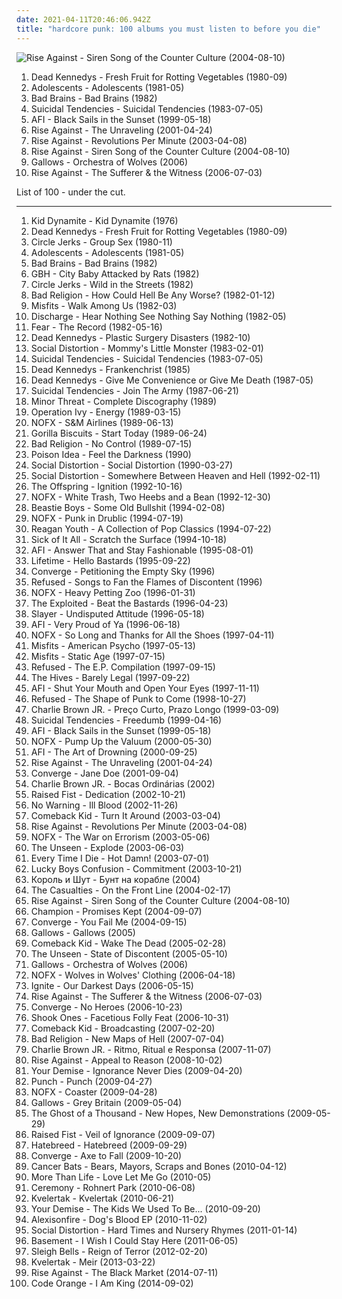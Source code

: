 ```yaml
---
date: 2021-04-11T20:46:06.942Z
title: "hardcore punk: 100 albums you must listen to before you die"
---
```

![Rise Against - Siren Song of the Counter Culture (2004-08-10)](https://img.discogs.com/UfLrxOhXZkg5XKtw_vA7ZjqEGm8=/fit-in/600x529/filters:strip_icc():format(jpeg):mode_rgb():quality(90)/discogs-images/R-383403-1450846625-6064.jpeg.jpg "Rise Against - Siren Song of the Counter Culture (2004-08-10)")
<ol class="albums">
<li data-cover="http://coverartarchive.org/release/33d6956e-3fb0-3a6b-8a47-cc2f3be2b183/20681910422-500.jpg" data-tags="punk" role="button">Dead Kennedys - Fresh Fruit for Rotting Vegetables (1980-09)</li>
<li data-cover="http://coverartarchive.org/release/67b74b51-16e8-38f7-ba61-3ce62d9adea2/24579374409-500.jpg" data-tags="hardcore punk" role="button">Adolescents - Adolescents (1981-05)</li>
<li data-cover="https://img.discogs.com/VMdolon7uKsIEO_Xu19HgAsoHpo=/fit-in/600x587/filters:strip_icc():format(jpeg):mode_rgb():quality(90)/discogs-images/R-5235304-1569775281-1713.jpeg.jpg" data-tags="hardcore punk, punk" role="button">Bad Brains - Bad Brains (1982)</li>
<li data-cover="http://coverartarchive.org/release/8a59e142-c96f-4e66-ac78-b65679811421/26006542659-500.jpg" data-tags="hardcore punk" role="button">Suicidal Tendencies - Suicidal Tendencies (1983-07-05)</li>
<li data-cover="http://coverartarchive.org/release/f16f6c63-40e7-4393-9c5c-6ef9163657c0/8039780020-500.jpg" data-tags="hardcore punk, punk, hardcore" role="button">AFI - Black Sails in the Sunset (1999-05-18)</li>
<li data-cover="https://img.discogs.com/v_WfhAU5pMNSSipcIC_cP8m8yho=/fit-in/200x200/filters:strip_icc():format(jpeg):mode_rgb():quality(90)/discogs-images/R-1472525-1255362291.jpeg.jpg" data-tags="punk rock, melodic hardcore, punk" role="button">Rise Against - The Unraveling (2001-04-24)</li>
<li data-cover="https://img.discogs.com/54PHju_pBRbaDAAbP344C-jYO0Q=/fit-in/200x200/filters:strip_icc():format(jpeg):mode_rgb():quality(90)/discogs-images/R-383394-1108500259.jpg.jpg" data-tags="punk, punk rock, melodic hardcore" role="button">Rise Against - Revolutions Per Minute (2003-04-08)</li>
<li data-cover="https://img.discogs.com/UfLrxOhXZkg5XKtw_vA7ZjqEGm8=/fit-in/600x529/filters:strip_icc():format(jpeg):mode_rgb():quality(90)/discogs-images/R-383403-1450846625-6064.jpeg.jpg" data-tags="punk rock, melodic hardcore" role="button">Rise Against - Siren Song of the Counter Culture (2004-08-10)</li>
<li data-cover="https://img.discogs.com/EInZAV_W02n2rIqFuuO7DXrcWzs=/fit-in/600x600/filters:strip_icc():format(jpeg):mode_rgb():quality(90)/discogs-images/R-1878619-1249674773.jpeg.jpg" data-tags="hardcore punk" role="button">Gallows - Orchestra of Wolves (2006)</li>
<li data-cover="http://coverartarchive.org/release/51dcb278-fd58-4cfe-84ef-981a5739224f/7005657836-500.jpg" data-tags="punk rock, melodic hardcore" role="button">Rise Against - The Sufferer & the Witness (2006-07-03)</li>
</ol>
List of 100 - under the cut.
<!-- more -->

_________________

<ol class="albums">
<li data-cover="https://img.discogs.com/H5dDAdQEnctSY10THsv2Ow0Xf78=/fit-in/400x400/filters:strip_icc():format(jpeg):mode_rgb():quality(90)/discogs-images/R-648023-1143064260.jpeg.jpg" data-tags="melodic hardcore" role="button">
Kid Dynamite - Kid Dynamite (1976)
</li>
<li data-cover="http://coverartarchive.org/release/33d6956e-3fb0-3a6b-8a47-cc2f3be2b183/20681910422-500.jpg" data-tags="punk" role="button">
Dead Kennedys - Fresh Fruit for Rotting Vegetables (1980-09)
</li>
<li data-cover="http://coverartarchive.org/release/14b01a6f-18b4-40bf-b6a8-fed0b0834d0f/12578002659-500.jpg" data-tags="hardcore punk" role="button">
Circle Jerks - Group Sex (1980-11)
</li>
<li data-cover="http://coverartarchive.org/release/67b74b51-16e8-38f7-ba61-3ce62d9adea2/24579374409-500.jpg" data-tags="hardcore punk" role="button">
Adolescents - Adolescents (1981-05)
</li>
<li data-cover="https://img.discogs.com/VMdolon7uKsIEO_Xu19HgAsoHpo=/fit-in/600x587/filters:strip_icc():format(jpeg):mode_rgb():quality(90)/discogs-images/R-5235304-1569775281-1713.jpeg.jpg" data-tags="hardcore punk, punk" role="button">
Bad Brains - Bad Brains (1982)
</li>
<li data-cover="https://img.discogs.com/yYJJ0GIh3NeY_oG1uK2C0p0aCp0=/fit-in/400x397/filters:strip_icc():format(jpeg):mode_rgb():quality(90)/discogs-images/R-3952788-1350332620-8007.jpeg.jpg" data-tags="hardcore punk" role="button">
GBH - City Baby Attacked by Rats (1982)
</li>
<li data-cover="https://img.discogs.com/zpeDFYy1IRRlINFn7hUN3ystYlY=/fit-in/573x576/filters:strip_icc():format(jpeg):mode_rgb():quality(90)/discogs-images/R-1067536-1388871897-2487.jpeg.jpg" data-tags="punk, hardcore punk" role="button">
Circle Jerks - Wild in the Streets (1982)
</li>
<li data-cover="https://img.discogs.com/2sPVQHfBGT58BQB9NSNQMDGpPdg=/fit-in/560x555/filters:strip_icc():format(jpeg):mode_rgb():quality(90)/discogs-images/R-1329425-1216848684.jpeg.jpg" data-tags="hardcore punk" role="button">
Bad Religion - How Could Hell Be Any Worse? (1982-01-12)
</li>
<li data-cover="http://coverartarchive.org/release/d19f002c-2a67-46dc-ae48-60a1a624588a/4024514590-500.jpg" data-tags="horror punk, punk" role="button">
Misfits - Walk Among Us (1982-03)
</li>
<li data-cover="https://img.discogs.com/UG3Ze12CyT3431iNNxchOzQ6_jw=/fit-in/600x597/filters:strip_icc():format(jpeg):mode_rgb():quality(90)/discogs-images/R-680738-1559402367-6694.jpeg.jpg" data-tags="hardcore punk, d-beat" role="button">
Discharge - Hear Nothing See Nothing Say Nothing (1982-05)
</li>
<li data-cover="http://coverartarchive.org/release/3df6dce7-24c0-4d27-831d-8e0ab75e0e51/10891407209-500.jpg" data-tags="punk rock, hardcore punk" role="button">
Fear - The Record (1982-05-16)
</li>
<li data-cover="http://coverartarchive.org/release/1280555a-4ab5-4c72-ab51-bd883b9865f6/8094406633-500.jpg" data-tags="punk, hardcore punk" role="button">
Dead Kennedys - Plastic Surgery Disasters (1982-10)
</li>
<li data-cover="http://coverartarchive.org/release/cf35360c-9bfb-4459-926f-e686bbde68da/10191233331-500.jpg" data-tags="punk rock, hardcore punk, alternative rock" role="button">
Social Distortion - Mommy's Little Monster (1983-02-01)
</li>
<li data-cover="http://coverartarchive.org/release/8a59e142-c96f-4e66-ac78-b65679811421/26006542659-500.jpg" data-tags="hardcore punk" role="button">
Suicidal Tendencies - Suicidal Tendencies (1983-07-05)
</li>
<li data-cover="https://img.discogs.com/4lcMHoM32RRlEaWaznJDHbJAvqs=/fit-in/600x759/filters:strip_icc():format(jpeg):mode_rgb():quality(90)/discogs-images/R-5531913-1396043245-8007.jpeg.jpg" data-tags="punk, hardcore punk" role="button">
Dead Kennedys - Frankenchrist (1985)
</li>
<li data-cover="http://coverartarchive.org/release/90d3fdc2-70e1-437c-ae56-0e97314ff684/21652369834-500.jpg" data-tags="punk" role="button">
Dead Kennedys - Give Me Convenience or Give Me Death (1987-05)
</li>
<li data-cover="http://coverartarchive.org/release/439148c3-0e6a-3f3d-81f3-fea3d09e5280/27077757196-500.jpg" data-tags="punk, crossover, hardcore punk, crossover thrash, hardcore, thrash metal" role="button">
Suicidal Tendencies - Join The Army (1987-06-21)
</li>
<li data-cover="http://coverartarchive.org/release/65d5b49f-cf1b-3651-9fdd-ed54ce1a9a85/3837064934-500.jpg" data-tags="hardcore punk, punk" role="button">
Minor Threat - Complete Discography (1989)
</li>
<li data-cover="http://coverartarchive.org/release/3b7b3ed6-1d46-4d49-ad8d-014f3d4086bd/1482836258-500.jpg" data-tags="punk, ska, ska punk, punk rock" role="button">
Operation Ivy - Energy (1989-03-15)
</li>
<li data-cover="https://img.discogs.com/m8gMkP7Mn1jSXfEwT_KIW6ZwFqI=/fit-in/600x582/filters:strip_icc():format(jpeg):mode_rgb():quality(90)/discogs-images/R-1230764-1432802058-7063.jpeg.jpg" data-tags="punk rock, hardcore punk" role="button">
NOFX - S&M Airlines (1989-06-13)
</li>
<li data-cover="http://coverartarchive.org/release/df11248d-6a31-3a7d-a7a8-d384e6b3765c/17273598522-500.jpg" data-tags="hardcore, hardcore punk" role="button">
Gorilla Biscuits - Start Today (1989-06-24)
</li>
<li data-cover="https://img.discogs.com/mCYOZDBEcuVVw32N09qfYfPxRMM=/fit-in/600x580/filters:strip_icc():format(jpeg):mode_rgb():quality(90)/discogs-images/R-1080141-1447207385-1518.jpeg.jpg" data-tags="punk rock, punk" role="button">
Bad Religion - No Control (1989-07-15)
</li>
<li data-cover="http://coverartarchive.org/release/5fbd2d39-bf93-4bd8-b7b0-8b40dd94f6f0/22205435622-500.jpg" data-tags="hardcore punk" role="button">
Poison Idea - Feel the Darkness (1990)
</li>
<li data-cover="http://coverartarchive.org/release/c2dab6ed-1a4e-49a6-9abc-6be95c03dbda/4804372334-500.jpg" data-tags="punk, punk rock" role="button">
Social Distortion - Social Distortion (1990-03-27)
</li>
<li data-cover="http://coverartarchive.org/release/d5a1f715-117a-42ca-ad92-ee45299b517d/4804389900-500.jpg" data-tags="punk rock, punk" role="button">
Social Distortion - Somewhere Between Heaven and Hell (1992-02-11)
</li>
<li data-cover="http://coverartarchive.org/release/da173a7b-ba7a-4958-86d4-70d229217cd9/21926789326-500.jpg" data-tags="punk rock" role="button">
The Offspring - Ignition (1992-10-16)
</li>
<li data-cover="https://img.discogs.com/eqR-qBFnLkP3ZarNfu9gMAUH1G8=/fit-in/600x595/filters:strip_icc():format(jpeg):mode_rgb():quality(90)/discogs-images/R-4068215-1517650061-7747.jpeg.jpg" data-tags="punk rock" role="button">
NOFX - White Trash, Two Heebs and a Bean (1992-12-30)
</li>
<li data-cover="https://img.discogs.com/QlgnJBme98ZzAeCdx8_Ef7ifVdg=/fit-in/600x600/filters:strip_icc():format(jpeg):mode_rgb():quality(90)/discogs-images/R-11206248-1511845861-1543.jpeg.jpg" data-tags="hardcore punk, hardcore" role="button">
Beastie Boys - Some Old Bullshit (1994-02-08)
</li>
<li data-cover="http://coverartarchive.org/release/7167fb50-0fc1-3735-82bd-83b5069e77c4/4801784404-500.jpg" data-tags="punk, punk rock" role="button">
NOFX - Punk in Drublic (1994-07-19)
</li>
<li data-cover="http://coverartarchive.org/release/077899a9-72d7-4865-b9c6-ad5632fd7532/6168593814-500.jpg" data-tags="hardcore, hardcore punk, punk" role="button">
Reagan Youth - A Collection of Pop Classics (1994-07-22)
</li>
<li data-cover="http://coverartarchive.org/release/b50728a7-adf1-42ba-bd3b-7644e7a22d38/26601482357-500.jpg" data-tags="hardcore" role="button">
Sick of It All - Scratch the Surface (1994-10-18)
</li>
<li data-cover="http://coverartarchive.org/release/e4e6f2b7-f503-4318-b2c1-70e9912d8e9d/5174404780-500.jpg" data-tags="punk, hardcore punk" role="button">
AFI - Answer That and Stay Fashionable (1995-08-01)
</li>
<li data-cover="https://img.discogs.com/GjcswARCDKhPyzpPVt8g7bPCp10=/fit-in/600x601/filters:strip_icc():format(jpeg):mode_rgb():quality(90)/discogs-images/R-381014-1542746775-7406.jpeg.jpg" data-tags="hardcore punk" role="button">
Lifetime - Hello Bastards (1995-09-22)
</li>
<li data-cover="http://coverartarchive.org/release/3940d3ef-36ee-4485-8b14-70a65f3906b9/26281067448-500.jpg" data-tags="metalcore, hardcore, mathcore" role="button">
Converge - Petitioning the Empty Sky (1996)
</li>
<li data-cover="https://img.discogs.com/ajbCmuEl-RNQomqJqx5nS1Z-Vnc=/fit-in/600x596/filters:strip_icc():format(jpeg):mode_rgb():quality(90)/discogs-images/R-383630-1517771579-7197.jpeg.jpg" data-tags="hardcore" role="button">
Refused - Songs to Fan the Flames of Discontent (1996)
</li>
<li data-cover="https://img.discogs.com/16JYXn-ENmFrJY86Sd7iko2Bl7o=/fit-in/600x600/filters:strip_icc():format(jpeg):mode_rgb():quality(90)/discogs-images/R-4431927-1442231270-9611.jpeg.jpg" data-tags="punk rock, punk, skate punk" role="button">
NOFX - Heavy Petting Zoo (1996-01-31)
</li>
<li data-cover="https://img.discogs.com/dp14AGI9cDRKkyImm6-hNb2q6_s=/fit-in/425x600/filters:strip_icc():format(jpeg):mode_rgb():quality(90)/discogs-images/R-797804-1159826226.jpeg.jpg" data-tags="hardcore punk, punk, crossover, crossover thrash, punk rock" role="button">
The Exploited - Beat the Bastards (1996-04-23)
</li>
<li data-cover="https://img.discogs.com/iXcClxEhvbS_Geid68lhF8j_SI0=/fit-in/320x240/filters:strip_icc():format(jpeg):mode_rgb():quality(90)/discogs-images/R-3727342-1341947943-5305.jpeg.jpg" data-tags="thrash metal" role="button">
Slayer - Undisputed Attitude (1996-05-18)
</li>
<li data-cover="http://coverartarchive.org/release/fac70476-1cf4-3ae7-947c-358d1d23affc/10107630201-500.jpg" data-tags="punk" role="button">
AFI - Very Proud of Ya (1996-06-18)
</li>
<li data-cover="http://coverartarchive.org/release/b8409d6a-9a04-396d-95e4-e70ed27ecd68/10621864235-500.jpg" data-tags="punk rock, punk, skate punk" role="button">
NOFX - So Long and Thanks for All the Shoes (1997-04-11)
</li>
<li data-cover="http://coverartarchive.org/release/d54781c9-bb1b-4413-99c4-9891147bbfcb/21131442401-500.jpg" data-tags="horror punk, punk rock" role="button">
Misfits - American Psycho (1997-05-13)
</li>
<li data-cover="https://img.discogs.com/Dzc8ube5Hg8ij2oACVocoWDkqbY=/fit-in/600x606/filters:strip_icc():format(jpeg):mode_rgb():quality(90)/discogs-images/R-2076178-1262682028.jpeg.jpg" data-tags="punk, horror punk" role="button">
Misfits - Static Age (1997-07-15)
</li>
<li data-cover="http://coverartarchive.org/release/ebfb4400-5eb5-490f-ac77-5dd0a7bae786/25627484482-500.jpg" data-tags="post-hardcore, hardcore punk" role="button">
Refused - The E.P. Compilation (1997-09-15)
</li>
<li data-cover="http://coverartarchive.org/release/1644f5b6-e1e3-4555-8492-22a8c7091810/3778611419-500.jpg" data-tags="garage rock, garage punk" role="button">
The Hives - Barely Legal (1997-09-22)
</li>
<li data-cover="https://img.discogs.com/hI3esqwaCkIcT8aFMNYmz-582O8=/fit-in/600x540/filters:strip_icc():format(jpeg):mode_rgb():quality(90)/discogs-images/R-2691224-1504294012-7479.jpeg.jpg" data-tags="hardcore punk, punk" role="button">
AFI - Shut Your Mouth and Open Your Eyes (1997-11-11)
</li>
<li data-cover="https://img.discogs.com/PLsYwNCDdj9M_L3gnbau_vIS9xo=/fit-in/600x600/filters:strip_icc():format(jpeg):mode_rgb():quality(90)/discogs-images/R-16244403-1605891605-5962.jpeg.jpg" data-tags="hardcore, post-hardcore" role="button">
Refused - The Shape of Punk to Come (1998-10-27)
</li>
<li data-cover="http://coverartarchive.org/release/5492c6d0-f588-4d9a-b759-bc373e861ee2/2146337925-500.jpg" data-tags="skate punk, hardcore punk, charlie brown" role="button">
Charlie Brown JR. - Preço Curto, Prazo Longo (1999-03-09)
</li>
<li data-cover="http://coverartarchive.org/release/3e62337e-8efe-3c42-9777-6dee1ed07c25/5233844746-500.jpg" data-tags="hardcore punk, hardcore" role="button">
Suicidal Tendencies - Freedumb (1999-04-16)
</li>
<li data-cover="http://coverartarchive.org/release/f16f6c63-40e7-4393-9c5c-6ef9163657c0/8039780020-500.jpg" data-tags="hardcore punk, punk, hardcore" role="button">
AFI - Black Sails in the Sunset (1999-05-18)
</li>
<li data-cover="https://img.discogs.com/y31CTOsKV5Ub_SY9UmWcNqA7LzY=/fit-in/500x375/filters:strip_icc():format(jpeg):mode_rgb():quality(90)/discogs-images/R-4633945-1370558660-7579.jpeg.jpg" data-tags="punk rock, skate punk" role="button">
NOFX - Pump Up the Valuum (2000-05-30)
</li>
<li data-cover="https://img.discogs.com/ynkIV5e6ooV3FxRjhI-w29dTG3Y=/fit-in/600x593/filters:strip_icc():format(jpeg):mode_rgb():quality(90)/discogs-images/R-492672-1443803935-1654.png.jpg" data-tags="punk" role="button">
AFI - The Art of Drowning (2000-09-25)
</li>
<li data-cover="https://img.discogs.com/v_WfhAU5pMNSSipcIC_cP8m8yho=/fit-in/200x200/filters:strip_icc():format(jpeg):mode_rgb():quality(90)/discogs-images/R-1472525-1255362291.jpeg.jpg" data-tags="punk rock, melodic hardcore, punk" role="button">
Rise Against - The Unraveling (2001-04-24)
</li>
<li data-cover="http://coverartarchive.org/release/c0c80905-b460-4385-b84d-b068eb14bf5a/7979568810-500.jpg" data-tags="metalcore, mathcore, hardcore" role="button">
Converge - Jane Doe (2001-09-04)
</li>
<li data-cover="http://coverartarchive.org/release/484a2a59-4b01-444a-b0f6-15d902c4d4fb/9105772933-500.jpg" data-tags="skate punk" role="button">
Charlie Brown JR. - Bocas Ordinárias (2002)
</li>
<li data-cover="http://coverartarchive.org/release/c5119cfc-1352-4e8a-b26f-748bf215e8c0/7723101268-500.jpg" data-tags="hardcore" role="button">
Raised Fist - Dedication (2002-10-21)
</li>
<li data-cover="https://img.discogs.com/zwNhzONMLw1S4_FJsBlQRmBhvlA=/fit-in/600x533/filters:strip_icc():format(jpeg):mode_rgb():quality(90)/discogs-images/R-958949-1616440116-6569.jpeg.jpg" data-tags="hardcore punk" role="button">
No Warning - Ill Blood (2002-11-26)
</li>
<li data-cover="http://coverartarchive.org/release/5a79dd65-b83d-4c4c-966f-4d637b699a8d/3376076774-500.jpg" data-tags="hardcore" role="button">
Comeback Kid - Turn It Around (2003-03-04)
</li>
<li data-cover="https://img.discogs.com/54PHju_pBRbaDAAbP344C-jYO0Q=/fit-in/200x200/filters:strip_icc():format(jpeg):mode_rgb():quality(90)/discogs-images/R-383394-1108500259.jpg.jpg" data-tags="punk, punk rock, melodic hardcore" role="button">
Rise Against - Revolutions Per Minute (2003-04-08)
</li>
<li data-cover="http://coverartarchive.org/release/d6677b3e-757b-38eb-9961-07799bc22215/4801803195-500.jpg" data-tags="punk rock, punk" role="button">
NOFX - The War on Errorism (2003-05-06)
</li>
<li data-cover="https://img.discogs.com/9tGzh9ecUT1U87Hu3tcTtbUen1o=/fit-in/200x196/filters:strip_icc():format(jpeg):mode_rgb():quality(90)/discogs-images/R-426199-1182773680.jpeg.jpg" data-tags="street punk, hardcore punk" role="button">
The Unseen - Explode (2003-06-03)
</li>
<li data-cover="http://coverartarchive.org/release/290d2027-935a-4650-b41e-03716559c364/4441324397-500.jpg" data-tags="metalcore, hardcore" role="button">
Every Time I Die - Hot Damn! (2003-07-01)
</li>
<li data-cover="https://img.discogs.com/fuKrCguQ2tGt0h1TQ6bKTl_RHaw=/fit-in/500x500/filters:strip_icc():format(jpeg):mode_rgb():quality(90)/discogs-images/R-1170253-1350676172-2239.jpeg.jpg" data-tags="punk, pop punk, hardcore punk, geek rock, elektra" role="button">
Lucky Boys Confusion - Commitment (2003-10-21)
</li>
<li data-cover="http://coverartarchive.org/release/3bb80433-5a7e-4293-91a8-091255c5e305/10095596295-500.jpg" data-tags="hardcore punk" role="button">
Король и Шут - Бунт на корабле (2004)
</li>
<li data-cover="https://img.discogs.com/x7R8IqPO7NBA1PNaP6jeo2xQde4=/fit-in/600x600/filters:strip_icc():format(jpeg):mode_rgb():quality(90)/discogs-images/R-376776-1246549682.jpeg.jpg" data-tags="punk, hardcore punk, streetpunk" role="button">
The Casualties - On the Front Line (2004-02-17)
</li>
<li data-cover="https://img.discogs.com/UfLrxOhXZkg5XKtw_vA7ZjqEGm8=/fit-in/600x529/filters:strip_icc():format(jpeg):mode_rgb():quality(90)/discogs-images/R-383403-1450846625-6064.jpeg.jpg" data-tags="punk rock, melodic hardcore" role="button">
Rise Against - Siren Song of the Counter Culture (2004-08-10)
</li>
<li data-cover="http://coverartarchive.org/release/04c35470-b7b9-42a0-97b8-a112bb868b2d/8348093159-500.jpg" data-tags="straight edge, hardcore" role="button">
Champion - Promises Kept (2004-09-07)
</li>
<li data-cover="http://coverartarchive.org/release/e3f3dd24-798c-4d2e-8f34-7e97d3ced433/7264557525-500.jpg" data-tags="hardcore, metalcore, mathcore" role="button">
Converge - You Fail Me (2004-09-15)
</li>
<li data-cover="https://img.discogs.com/Xpr0bqCQeDioHF1MfvoUA0LnOHo=/fit-in/500x500/filters:strip_icc():format(jpeg):mode_rgb():quality(90)/discogs-images/R-3918654-1349202420-5419.jpeg.jpg" data-tags="hardcore punk" role="button">
Gallows - Gallows (2005)
</li>
<li data-cover="http://coverartarchive.org/release/0dc65026-cbb4-4319-b83d-ba812a445e8c/3376078822-500.jpg" data-tags="hardcore" role="button">
Comeback Kid - Wake The Dead (2005-02-28)
</li>
<li data-cover="https://img.discogs.com/slJpt5xpPcn6XgD-TLcUhWieYZg=/fit-in/495x494/filters:strip_icc():format(jpeg):mode_rgb():quality(90)/discogs-images/R-2768340-1300979914.jpeg.jpg" data-tags="punk, street punk, hardcore punk" role="button">
The Unseen - State of Discontent (2005-05-10)
</li>
<li data-cover="https://img.discogs.com/EInZAV_W02n2rIqFuuO7DXrcWzs=/fit-in/600x600/filters:strip_icc():format(jpeg):mode_rgb():quality(90)/discogs-images/R-1878619-1249674773.jpeg.jpg" data-tags="hardcore punk" role="button">
Gallows - Orchestra of Wolves (2006)
</li>
<li data-cover="http://coverartarchive.org/release/4108b6d8-4fa7-40e1-83c4-c49d3c70203d/3267519172-500.jpg" data-tags="punk rock" role="button">
NOFX - Wolves in Wolves' Clothing (2006-04-18)
</li>
<li data-cover="http://coverartarchive.org/release/3a373a0c-6529-4a1f-94f7-95bd49ee80e4/15045824943-500.jpg" data-tags="melodic hardcore" role="button">
Ignite - Our Darkest Days (2006-05-15)
</li>
<li data-cover="http://coverartarchive.org/release/51dcb278-fd58-4cfe-84ef-981a5739224f/7005657836-500.jpg" data-tags="punk rock, melodic hardcore" role="button">
Rise Against - The Sufferer & the Witness (2006-07-03)
</li>
<li data-cover="http://coverartarchive.org/release/04db6701-f59b-36bc-b729-0c125f1dc263/2471715861-500.jpg" data-tags="metalcore, mathcore, hardcore" role="button">
Converge - No Heroes (2006-10-23)
</li>
<li data-cover="http://coverartarchive.org/release/133a50a8-7dbb-4284-abb5-ab88bf716a34/27003430821-500.jpg" data-tags="hardcore punk" role="button">
Shook Ones - Facetious Folly Feat (2006-10-31)
</li>
<li data-cover="http://coverartarchive.org/release/d1f8f3fb-a686-4945-9828-4ac22e756bce/3376080622-500.jpg" data-tags="hardcore" role="button">
Comeback Kid - Broadcasting (2007-02-20)
</li>
<li data-cover="https://img.discogs.com/zHQ3JvmNkZNqoHiqBj26RChYOvA=/fit-in/495x436/filters:strip_icc():format(jpeg):mode_rgb():quality(90)/discogs-images/R-1195867-1226914346.jpeg.jpg" data-tags="punk rock, punk" role="button">
Bad Religion - New Maps of Hell (2007-07-04)
</li>
<li data-cover="http://coverartarchive.org/release/855ddbf1-f8f8-4801-b3ec-486768aba72f/10496597840-500.jpg" data-tags="rock, alternative rock, punk rock, nu metal, melodic hardcore, skate punk, hardcore punk, rap metal, oi, charlie brown" role="button">
Charlie Brown JR. - Ritmo, Ritual e Responsa (2007-11-07)
</li>
<li data-cover="https://img.discogs.com/zwNtYfERtsVm4UQdHh_Rbk850Io=/fit-in/385x379/filters:strip_icc():format(jpeg):mode_rgb():quality(90)/discogs-images/R-1690774-1337043295-1654.jpeg.jpg" data-tags="punk rock, melodic hardcore" role="button">
Rise Against - Appeal to Reason (2008-10-02)
</li>
<li data-cover="https://img.discogs.com/ywTI1vRaRLVx_kdUTR8FfiuH7R4=/fit-in/320x320/filters:strip_icc():format(jpeg):mode_rgb():quality(90)/discogs-images/R-2846101-1303728167.jpeg.jpg" data-tags="hardcore" role="button">
Your Demise - Ignorance Never Dies (2009-04-20)
</li>
<li data-cover="https://img.discogs.com/P8Ei6SakckI-mAK3vFclMgFAz6c=/fit-in/261x262/filters:strip_icc():format(jpeg):mode_rgb():quality(90)/discogs-images/R-4318680-1361620692-2041.jpeg.jpg" data-tags="hardcore, hardcore punk, powerviolence, thrashcore, kick ass" role="button">
Punch - Punch (2009-04-27)
</li>
<li data-cover="http://coverartarchive.org/release/2109dc19-1081-4827-8246-85f81bf833e2/4801823238-500.jpg" data-tags="punk rock" role="button">
NOFX - Coaster (2009-04-28)
</li>
<li data-cover="http://coverartarchive.org/release/46fff009-54a2-3951-aee0-82950f6a97ce/4781804499-500.jpg" data-tags="hardcore punk" role="button">
Gallows - Grey Britain (2009-05-04)
</li>
<li data-cover="http://coverartarchive.org/release/6d0292dc-c95d-4d41-93a2-4ef1ec9f7478/4812723925-500.jpg" data-tags="hardcore punk, punk, hardcore" role="button">
The Ghost of a Thousand - New Hopes, New Demonstrations (2009-05-29)
</li>
<li data-cover="http://coverartarchive.org/release/c93f04b8-35b8-4256-8ed9-2f38095c02d0/7722807008-500.jpg" data-tags="hardcore" role="button">
Raised Fist - Veil of Ignorance (2009-09-07)
</li>
<li data-cover="http://coverartarchive.org/release/d15f1f1c-4bba-4078-b586-88af765fd576/8879942542-500.jpg" data-tags="hardcore, metalcore" role="button">
Hatebreed - Hatebreed (2009-09-29)
</li>
<li data-cover="http://coverartarchive.org/release/84f8ae0e-8d40-409a-adc4-45147c427a3d/26277466151-500.jpg" data-tags="metalcore, mathcore" role="button">
Converge - Axe to Fall (2009-10-20)
</li>
<li data-cover="http://coverartarchive.org/release/1579fa90-7fc4-4085-a571-3c32ae104334/4861062003-500.jpg" data-tags="hardcore punk" role="button">
Cancer Bats - Bears, Mayors, Scraps and Bones (2010-04-12)
</li>
<li data-cover="http://coverartarchive.org/release/41748701-d7b4-449c-8d82-3cdba4c5325d/4827088619-500.jpg" data-tags="melodic hardcore, hardcore, hardcore punk" role="button">
More Than Life - Love Let Me Go (2010-05)
</li>
<li data-cover="http://coverartarchive.org/release/562510d4-fbba-4b16-a4da-dd13ee124b97/11321555505-500.jpg" data-tags="hardcore punk" role="button">
Ceremony - Rohnert Park (2010-06-08)
</li>
<li data-cover="http://coverartarchive.org/release/595b9588-f969-401b-b7ff-0d454e051616/3646610364-500.jpg" data-tags="black metal, black n roll" role="button">
Kvelertak - Kvelertak (2010-06-21)
</li>
<li data-cover="http://coverartarchive.org/release/cdcee761-d794-45ee-90bb-a21f51b66bf6/11691630679-500.jpg" data-tags="hardcore" role="button">
Your Demise - The Kids We Used To Be... (2010-09-20)
</li>
<li data-cover="http://coverartarchive.org/release/9459556b-8fa5-47a2-b78c-4588d42486f7/3325028050-500.jpg" data-tags="post-hardcore" role="button">
Alexisonfire - Dog's Blood EP (2010-11-02)
</li>
<li data-cover="http://coverartarchive.org/release/23e86ea3-1442-4e04-aaf2-8ff30e3f8347/4808024093-500.jpg" data-tags="punk rock, cowpunk, alternative rock, hardcore punk" role="button">
Social Distortion - Hard Times and Nursery Rhymes (2011-01-14)
</li>
<li data-cover="http://coverartarchive.org/release/c040773a-9768-4328-8095-e5c08bec91d2/12077625512-500.jpg" data-tags="emo, post-hardcore, melodic hardcore" role="button">
Basement - I Wish I Could Stay Here (2011-06-05)
</li>
<li data-cover="http://coverartarchive.org/release/afc47229-be68-49be-9306-6563a2acbad8/3180799317-500.jpg" data-tags="noise pop, indie rock" role="button">
Sleigh Bells - Reign of Terror (2012-02-20)
</li>
<li data-cover="https://img.discogs.com/ubHn7ClFjGnk_nTI9-Wy0mq1nsQ=/fit-in/340x340/filters:strip_icc():format(jpeg):mode_rgb():quality(90)/discogs-images/R-4315336-1361533440-8997.jpeg.jpg" data-tags="hardcore, black metal, black n roll" role="button">
Kvelertak - Meir (2013-03-22)
</li>
<li data-cover="http://coverartarchive.org/release/13c203d1-c159-4cf1-b841-dbd580afb5d5/7635854563-500.jpg" data-tags="melodic hardcore, punk rock" role="button">
Rise Against - The Black Market (2014-07-11)
</li>
<li data-cover="http://coverartarchive.org/release/e3238292-0cac-41cc-89dd-5db9952daf52/9439540585-500.jpg" data-tags="metalcore, hardcore, sludge, hardcore punk" role="button">
Code Orange - I Am King (2014-09-02)
</li>
</ol>
